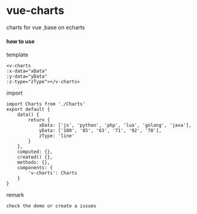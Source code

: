 # vue-charts
charts for vue ,base on echarts

#### how to use

template

    <v-charts
    :x-data="xData"
    :y-data="yData"
    :z-type="zType"></v-charts>

import

    import Charts from './Charts'
    export default {
        data() {
            return {
                xData: ['js', 'python', 'php', 'lua', 'golang', 'java'],
                yData: ['100', '85', '63', '71', '92', '78'],
                zType: 'line'
            }
        },
        computed: {},
        created() {},
        methods: {},
        components: {
            'v-charts': Charts
        }
    }

remark

    check the demo or create a issues

